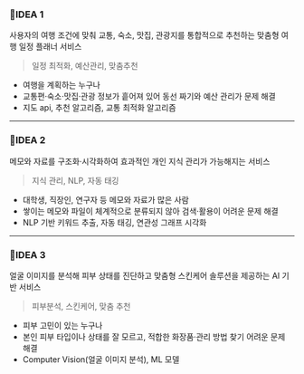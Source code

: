 ### 💭IDEA 1

사용자의 여행 조건에 맞춰 교통, 숙소, 맛집, 관광지를 통합적으로 추천하는 맞춤형 여행 일정 플래너 서비스
> 일정 최적화, 예산관리, 맞춤추천  

* 여행을 계획하는 누구나
* 교통편·숙소·맛집·관광 정보가 흩어져 있어 동선 짜기와 예산 관리가 문제 해결
* 지도 api, 추천 알고리즘, 교통 최적화 알고리즘

----
### 💭IDEA 2
메모와 자료를 구조화·시각화하여 효과적인 개인 지식 관리가 가능해지는 서비스
> 지식 관리, NLP, 자동 태깅

* 대학생, 직장인, 연구자 등 메모와 자료가 많은 사람
* 쌓이는 메모와 파일이 체계적으로 분류되지 않아 검색·활용이 어려운 문제 해결
* NLP 기반 키워드 추출, 자동 태깅, 연관성 그래프 시각화

---
### 💭IDEA 3
얼굴 이미지를 분석해 피부 상태를 진단하고 맞춤형 스킨케어 솔루션을 제공하는 AI 기반 서비스
> 피부분석, 스킨케어, 맞춤 추천

* 피부 고민이 있는 누구나
* 본인 피부 타입이나 상태를 잘 모르고, 적합한 화장품·관리 방법 찾기 어려운 문제 해결
* Computer Vision(얼굴 이미지 분석), ML 모델
